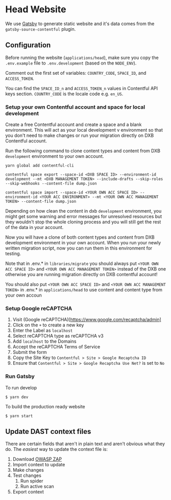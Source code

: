 # Head Website

We use [Gatsby](https://www.gatsbyjs.org/) to generate static website and it's data comes from the `gatsby-source-contentful` plugin.

## Configuration

Before running the website (`applications/head`), make sure you copy the `.env.example` file to `.env.development` (based on the `NODE_ENV`).

Comment out the first set of variables: `COUNTRY_CODE`, `SPACE_ID`, and `ACCESS_TOKEN`.

You can find the `SPACE_ID_n` and `ACCESS_TOKEN_n` values in Contentful API keys section.
`COUNTRY_CODE` is the locale code e.g. `en_US`.

### Setup your own Contentful account and space for local development

Create a free Contentful account and create a space and a blank environment. This will act as your local development v environment so that you don't need to make changes or run your migration directly on DXB Contentful account.

Run the following command to clone content types and content from DXB `development` environment to your own account.

`yarn global add contentful-cli`

`contentful space export --space-id <DXB SPACE ID> --environment-id development --mt <DXB MANAGEMENT TOKEN> --include-drafts --skip-roles --skip-webhooks --content-file dump.json`

`contentful space import --space-id <YOUR OWN ACC SPACE ID> --environment-id <YOUR ACC ENVIRONMENT> --mt <YOUR OWN ACC MANAGEMENT TOKEN> --content-file dump.json`

Depending on how clean the content in dxb `development` environment, you might get some warning and error messages for unresolved resources but they wouldn't stop the whole cloning process and you will still get the rest of the data in your account.

Now you will have a clone of both content types and content from DXB development environment in your own account.
When you run your newly written migration script, now you can run them in this environment for testing.

Note that in .env.\* in `libraries/migrate` you should always put `<YOUR OWN ACC SPACE ID>` and `<YOUR OWN ACC MANAGEMENT TOKEN>` instead of the DXB one otherwise you are running migration directly on DXB contentful account!

You should also put `<YOUR OWN ACC SPACE ID>` and `<YOUR OWN ACC MANAGEMENT TOKEN>` in .env.\* in `applications/head` to use content and content type from your own accoun

### Setup Google reCAPTCHA

1. Visit (Google reCAPTCHA)[https://www.google.com/recaptcha/admin]
1. Click on the `+` to create a new key
1. Enter the Label as `localhost`
1. Select reCAPTCHA type as reCAPTCHA v3
1. Add `localhost` to the Domains
1. Accept the reCAPTCHA Terms of Service
1. Submit the form
1. Copy the Site Key to `Contentful > Site > Google Recaptcha ID`
1. Ensure that `Contentful > Site > Google Recaptcha Use Net?` is set to `No`

### Run Gatsby

To run develop

```shell
$ yarn dev
```

To build the production ready website

```shell
$ yarn start
```

## Update DAST context files

There are certain fields that aren't in plain text and aren't obvious what they do. The _easiest_ way to update the context file is:

1. Download [OWASP ZAP](https://www.zaproxy.org/download/)
1. Import context to update
1. Make changes
1. Test changes
   1. Run spider
   1. Run active scan
1. Export context
